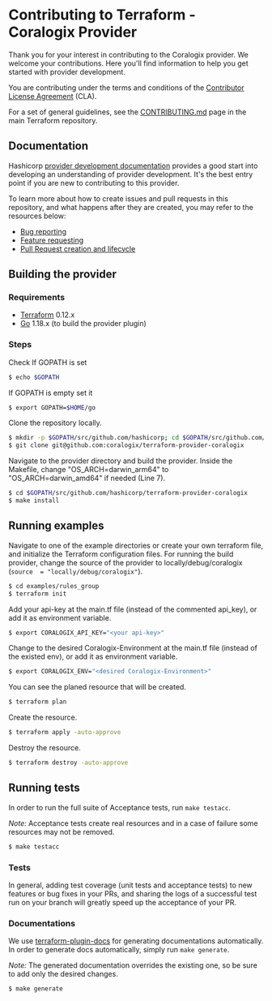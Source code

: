# Contributing to Terraform - Coralogix Provider

Thank you for your interest in contributing to the Coralogix provider. We welcome your contributions. Here you'll find
information to help you get started with provider development.

You are contributing under the terms and conditions of the [Contributor License Agreement](LICENSE) (CLA).

For a set of general guidelines, see
the [CONTRIBUTING.md](https://github.com/hashicorp/terraform/blob/master/.github/CONTRIBUTING.md) page in the main
Terraform repository.

## Documentation

Hashicorp [provider development documentation](https://www.terraform.io/docs/extend/) provides a good start into
developing an understanding of provider development. It's the best entry point if you are new to contributing to this
provider.

To learn more about how to create issues and pull requests in this repository, and what happens after they are created,
you may refer to the resources below:

- [Bug reporting](.github/ISSUE_TEMPLATE/BUG_REPORT.md)
- [Feature requesting](.github/ISSUE_TEMPLATE/FEATURE_REQUEST.md)
- [Pull Request creation and lifecycle](.github/PULL_REQUEST_TEMPLATE.md)

Building the provider
---------------------

### Requirements

- [Terraform](https://www.terraform.io/downloads.html) 0.12.x
- [Go](https://golang.org/doc/install) 1.18.x (to build the provider plugin)

### Steps

Check If GOPATH is set

```sh
$ echo $GOPATH
```

If GOPATH is empty set it

```sh
$ export GOPATH=$HOME/go
```

Clone the repository locally.

```sh
$ mkdir -p $GOPATH/src/github.com/hashicorp; cd $GOPATH/src/github.com/hashicorp
$ git clone git@github.com:coralogix/terraform-provider-coralogix
```

Navigate to the provider directory and build the provider.
Inside the Makefile, change "OS_ARCH=darwin_arm64" to "OS_ARCH=darwin_amd64" if needed (Line 7).

```sh
$ cd $GOPATH/src/github.com/hashicorp/terraform-provider-coralogix
$ make install
```

Running examples
---------------------
Navigate to one of the example directories or create your own terraform file, and initialize the Terraform configuration files.
For running the build provider, change the source of the provider to locally/debug/coralogix (`source  = "locally/debug/coralogix"`).
```sh
$ cd examples/rules_group
$ terraform init
```

Add your api-key at the main.tf file (instead of the commented api_key), or add it as environment variable.

```sh
$ export CORALOGIX_API_KEY="<your api-key>"
```

Change to the desired Coralogix-Environment at the main.tf file (instead of the existed env), or add it as environment
variable.

```sh
$ export CORALOGIX_ENV="<desired Coralogix-Environment>" 
```

You can see the planed resource that will be created.

```sh
$ terraform plan
```

Create the resource.

```sh
$ terraform apply -auto-approve
```

Destroy the resource.

```sh
$ terraform destroy -auto-approve
```

Running tests
---------------------
In order to run the full suite of Acceptance tests, run `make testacc`.

*Note:* Acceptance tests create real resources and in a case of failure some resources may not be removed.

```sh
$ make testacc
```

### Tests

In general, adding test coverage (unit tests and acceptance tests) to new features or bug fixes in your PRs, and sharing
the logs of a successful test run on your branch will greatly speed up the acceptance of your PR.

### Documentations

We use [terraform-plugin-docs](https://github.com/hashicorp/terraform-plugin-docs) for generating documentations
automatically.
In order to generate docs automatically, simply run `make generate`.

*Note:* The generated documentation overrides the existing one, so be sure to add only the desired changes.
```sh
$ make generate
```
